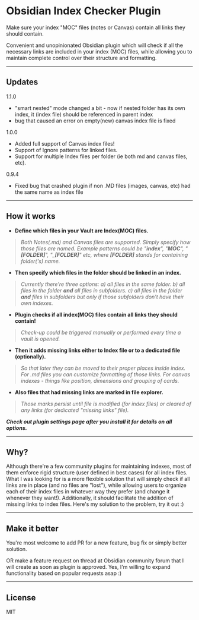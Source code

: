 # Obsidian Index Checker Plugin

Make sure your index \"MOC\" files (notes or Canvas) contain all links they should contain.

Convenient and unopinionated Obsidian plugin which will check if all the necessary links are included in your index (MOC) files, while allowing you to maintain complete control over their structure and formatting.
___

## Updates
1.1.0
- "smart nested" mode changed a bit - now if nested folder has its own index, it (index file) should be referenced in parent index
- bug that caused an error on empty(new) canvas index file is fixed

1.0.0 
- Added full support of Canvas index files! 
- Support of Ignore patterns for linked files.
- Support for multiple Index files per folder (ie both md and canvas files, etc).

0.9.4 
- Fixed bug that crashed plugin if non .MD files (images, canvas, etc) had the same name as index file
___

## How it works

- __Define which files in your Vault are Index(MOC) files.__  
>_Both Notes(.md) and Canvas files are supported. Simply specify how those files are named. Example patterns could be "__index__", "__MOC__", "__\[FOLDER\]__", "\___\[FOLDER\]__" etc, where __\[FOLDER\]__ stands for containing folder('s) name._  

- __Then specify which files in the folder should be linked in an index.__  
>_Currently there're three options: a) all files in the same folder. b) all files in the folder __and__ all files in subfolders. c) all files in the folder __and__ files in subfolders but only if those subfolders don't have their own indexes._

- __Plugin checks if all index(MOC) files contain all links they should contain!__  
>_Check-up could be triggered manually or performed every time a vault is opened._

- __Then it adds missing links either to Index file or to a dedicated file (optionally).__  
>_So that later they can be moved to their proper places inside index. For .md files you can customize formatting of those links. For canvas indexes -  things like position, dimensions and grouping of cards._

- __Also files that had missing links are marked in file explorer.__  
>_Those marks persist until file is modified (for index files) or cleared of any links (for dedicated "missing links" file)._

___Check out plugin settings page after you install it for details on all options.___
___

## Why?

Although there're a few community plugins for maintaining indexes, most of them enforce rigid structure (user defined in best cases) for all index files. What I was looking for is a more flexible solution that will simply check if all links are in place (and no files are "lost"), while allowing users to organize each of their index files in whatever way they prefer (and change it whenever they want!). Additionally, it should facilitate the addition of missing links to index files. Here's my solution to the problem, try it out :)
___

## Make it better

You're most welcome to add PR for a new feature, bug fix or simply better solution.

OR make a feature request on thread at Obsidian community forum that I will create as soon as plugin is approved. Yes, I'm willing to expand functionality based on popular requests asap :)
___



## License

MIT
